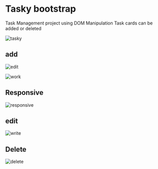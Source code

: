 # Tasky bootstrap

 Task Management project using DOM Manipulation
 Task cards can be added or deleted
 

![tasky](https://user-images.githubusercontent.com/84318379/137151373-a80f0da1-3515-42c7-b6c7-4d550c025fbe.png)


 add
----
![edit](https://user-images.githubusercontent.com/84318379/137151717-ef525fd5-0a19-4d00-a963-da808f31efbe.png)

![work](https://user-images.githubusercontent.com/84318379/137151885-006f0691-ae86-4f6f-887f-7bdd5c8cd8a8.png)

 Responsive
----------

![responsive](https://user-images.githubusercontent.com/84318379/137152097-2bddb0be-18c5-4c39-bc3b-80a655df4b90.png)

edit
-----
![write](https://user-images.githubusercontent.com/84318379/137152268-bcb53802-1fe5-4dad-8ab8-2a1cc50c7515.png)

Delete
-----
![delete](https://user-images.githubusercontent.com/84318379/137152414-27d0b721-2fca-472f-aa03-ddac881761a2.png)
